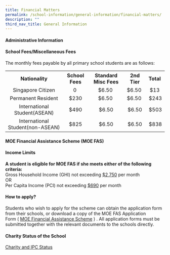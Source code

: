 ```yaml
---
title: Financial Matters
permalink: /school-information/general-information/financial-matters/
description: ""
third_nav_title: General Information
---
```

<h4><strong>Administrative Information</strong></h4>
<h4>School Fees/Miscellaneous Fees</h4>
<p>The monthly fees payable by all primary school students are as follows:</p>
<table>
<tbody>
<tr>
<th style="text-align: center;">Nationality</th>
<th style="text-align: center;">School Fees</th>
<th style="text-align: center;">Standard Misc Fees</th>
<th style="text-align: center;">2nd Tier</th>
<th style="text-align: center;">Total&nbsp;</th>
</tr>
<tr>
<td style="text-align: center;">Singapore Citizen</td>
<td style="text-align: center;">0&nbsp;</td>
<td style="text-align: center;">$6.50&nbsp;</td>
<td style="text-align: center;">$6.50&nbsp;</td>
<td style="text-align: center;">$13&nbsp;</td>
</tr>
<tr>
<td style="text-align: center;">Permanent Resident</td>
<td style="text-align: center;">$230</td>
<td style="text-align: center;">$6.50&nbsp;</td>
<td style="text-align: center;">$6.50&nbsp;</td>
<td style="text-align: center;">$243</td>
</tr>
<tr>
<td style="text-align: center;">International Student(ASEAN)</td>
<td style="text-align: center;">$490</td>
<td style="text-align: center;">$6.50</td>
<td style="text-align: center;">$6.50</td>
<td style="text-align: center;">$503</td>
</tr>
<tr>
<td style="text-align: center;">International Student(non-ASEAN)</td>
<td style="text-align: center;">$825</td>
<td style="text-align: center;">$6.50</td>
<td style="text-align: center;">$6.50</td>
<td style="text-align: center;">$838</td>
</tr>
</tbody>
</table>
<h4><strong>MOE Financial Assistance Scheme (MOE FAS)</strong></h4>
<h4>Income Limits</h4>
<p><strong>A student is eligible for MOE FAS if she meets either of the following criteria:</strong><br />Gross Household Income (GHI) not exceeding <u>$2,750</u> per month<br />OR<br />Per Capita Income (PCI) not exceeding <u>$690</u>&nbsp;per month</p>
<h4>How to apply?</h4>
<p>Students who wish to apply for the scheme can obtain the application form from their schools, or download a copy of the MOE FAS Application Form&nbsp;(&nbsp;<a href="https://www.moe.gov.sg/financial-matters/financial-assistance/" target="_blank" rel="noopener">MOE Financial Assistance Scheme</a>&nbsp;) . All application forms must be submitted together with the relevant documents to the schools directly.</p>
<h4><strong>Charity Status of the School</strong></h4>
<p><a href="/files/IPC%20Status%20-%20CHIJ%20Our%20Lady%20of%20the%20Nativity.pdf" target="_blank" rel="noopener">Charity and IPC Status</a></p>